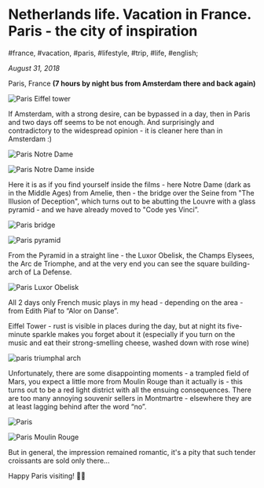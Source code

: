 # Netherlands life. Vacation in France. Paris - the city of inspiration

#france, #vacation, #paris, #lifestyle, #trip, #life, #english;

_August 31, 2018_

Paris, France **(7 hours by night bus from Amsterdam there and back again)**

![Paris Eiffel tower](/images/netherlands-life-vacation-in-france-paris-the-city-of-inspiration/1.jpg "Paris Eiffel tower")

If Amsterdam, with a strong desire, can be bypassed in a day, then in Paris and two days off seems to be not enough. And surprisingly and contradictory to the widespread opinion - it is cleaner here than in Amsterdam :)

![Paris Notre Dame](/images/netherlands-life-vacation-in-france-paris-the-city-of-inspiration/2.jpg "Paris Notre Dame")

![Paris Notre Dame inside](/images/netherlands-life-vacation-in-france-paris-the-city-of-inspiration/3.jpg "Paris Notre Dame inside")

Here it is as if you find yourself inside the films - here Notre Dame (dark as in the Middle Ages) from Amelie, then - the bridge over the Seine from "The Illusion of Deception", which turns out to be abutting the Louvre with a glass pyramid - and we have already moved to "Code yes Vinci”.

![Paris bridge](/images/netherlands-life-vacation-in-france-paris-the-city-of-inspiration/4.jpg "Paris bridge")

![Paris pyramid](/images/netherlands-life-vacation-in-france-paris-the-city-of-inspiration/5.jpg "Paris pyramid")

From the Pyramid in a straight line - the Luxor Obelisk, the Champs Elysees, the Arc de Triomphe, and at the very end you can see the square building-arch of La Defense.

![Paris Luxor Obelisk](/images/netherlands-life-vacation-in-france-paris-the-city-of-inspiration/7.jpg "Paris Luxor Obelisk")

All 2 days only French music plays in my head - depending on the area - from Edith Piaf to “Alor on Danse”.

Eiffel Tower - rust is visible in places during the day, but at night its five-minute sparkle makes you forget about it (especially if you turn on the music and eat their strong-smelling cheese, washed down with rose wine)

![paris triumphal arch](/images/netherlands-life-vacation-in-france-paris-the-city-of-inspiration/8.jpg "paris triumphal arch")

Unfortunately, there are some disappointing moments - a trampled field of Mars, you expect a little more from Moulin Rouge than it actually is - this turns out to be a red light district with all the ensuing consequences. There are too many annoying souvenir sellers in Montmartre - elsewhere they are at least lagging behind after the word “no”.

![Paris](/images/netherlands-life-vacation-in-france-paris-the-city-of-inspiration/9.jpg "Paris")

![Paris Moulin Rouge](/images/netherlands-life-vacation-in-france-paris-the-city-of-inspiration/10.jpg "Paris Moulin Rouge")

But in general, the impression remained romantic, it's a pity that such tender croissants are sold only there...

Happy Paris visiting! ✌🏼
